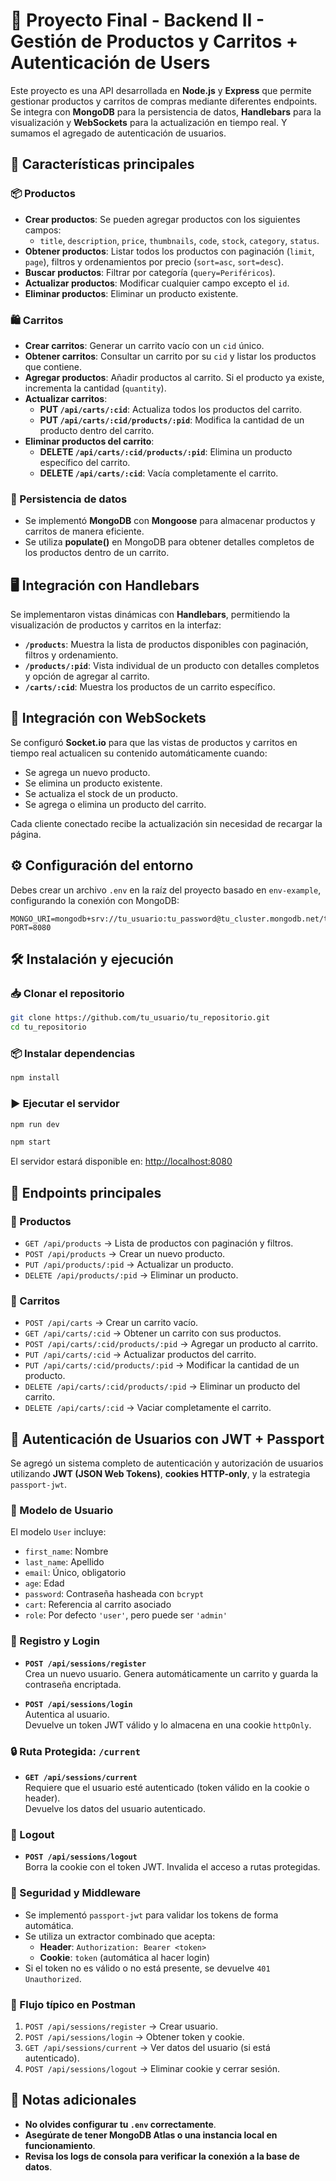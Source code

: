 # 🛒 Proyecto Final - Backend II - Gestión de Productos y Carritos + Autenticación de Users

Este proyecto es una API desarrollada en **Node.js** y **Express** que permite gestionar productos y carritos de compras mediante diferentes endpoints. Se integra con **MongoDB** para la persistencia de datos, **Handlebars** para la visualización y **WebSockets** para la actualización en tiempo real. Y sumamos el agregado de autenticación de usuarios.

## 🚀 Características principales

### 📦 Productos

- **Crear productos**: Se pueden agregar productos con los siguientes campos:
  - `title`, `description`, `price`, `thumbnails`, `code`, `stock`, `category`, `status`.
- **Obtener productos**: Listar todos los productos con paginación (`limit`, `page`), filtros y ordenamientos por precio (`sort=asc`, `sort=desc`).
- **Buscar productos**: Filtrar por categoría (`query=Periféricos`).
- **Actualizar productos**: Modificar cualquier campo excepto el `id`.
- **Eliminar productos**: Eliminar un producto existente.

### 🛍️ Carritos

- **Crear carritos**: Generar un carrito vacío con un `cid` único.
- **Obtener carritos**: Consultar un carrito por su `cid` y listar los productos que contiene.
- **Agregar productos**: Añadir productos al carrito. Si el producto ya existe, incrementa la cantidad (`quantity`).
- **Actualizar carritos**:
  - **PUT `/api/carts/:cid`**: Actualiza todos los productos del carrito.
  - **PUT `/api/carts/:cid/products/:pid`**: Modifica la cantidad de un producto dentro del carrito.
- **Eliminar productos del carrito**:
  - **DELETE `/api/carts/:cid/products/:pid`**: Elimina un producto específico del carrito.
  - **DELETE `/api/carts/:cid`**: Vacía completamente el carrito.

### 💾 Persistencia de datos

- Se implementó **MongoDB** con **Mongoose** para almacenar productos y carritos de manera eficiente.
- Se utiliza **populate()** en MongoDB para obtener detalles completos de los productos dentro de un carrito.

## 🖥️ Integración con Handlebars

Se implementaron vistas dinámicas con **Handlebars**, permitiendo la visualización de productos y carritos en la interfaz:

- **`/products`**: Muestra la lista de productos disponibles con paginación, filtros y ordenamiento.
- **`/products/:pid`**: Vista individual de un producto con detalles completos y opción de agregar al carrito.
- **`/carts/:cid`**: Muestra los productos de un carrito específico.

## 🔌 Integración con WebSockets

Se configuró **Socket.io** para que las vistas de productos y carritos en tiempo real actualicen su contenido automáticamente cuando:

- Se agrega un nuevo producto.
- Se elimina un producto existente.
- Se actualiza el stock de un producto.
- Se agrega o elimina un producto del carrito.

Cada cliente conectado recibe la actualización sin necesidad de recargar la página.

## ⚙️ Configuración del entorno

Debes crear un archivo `.env` en la raíz del proyecto basado en `env-example`, configurando la conexión con MongoDB:

```plaintext
MONGO_URI=mongodb+srv://tu_usuario:tu_password@tu_cluster.mongodb.net/tu_base_de_datos
PORT=8080
```

## 🛠️ Instalación y ejecución

### 📥 Clonar el repositorio

```bash
git clone https://github.com/tu_usuario/tu_repositorio.git
cd tu_repositorio
```

### 📦 Instalar dependencias

```bash
npm install
```

### ▶️ Ejecutar el servidor

```bash
npm run dev
```

```bash
npm start
```

El servidor estará disponible en: [http://localhost:8080](http://localhost:8080)

## 📡 Endpoints principales

### 📍 Productos

- `GET /api/products` → Lista de productos con paginación y filtros.
- `POST /api/products` → Crear un nuevo producto.
- `PUT /api/products/:pid` → Actualizar un producto.
- `DELETE /api/products/:pid` → Eliminar un producto.

### 📍 Carritos

- `POST /api/carts` → Crear un carrito vacío.
- `GET /api/carts/:cid` → Obtener un carrito con sus productos.
- `POST /api/carts/:cid/products/:pid` → Agregar un producto al carrito.
- `PUT /api/carts/:cid` → Actualizar productos del carrito.
- `PUT /api/carts/:cid/products/:pid` → Modificar la cantidad de un producto.
- `DELETE /api/carts/:cid/products/:pid` → Eliminar un producto del carrito.
- `DELETE /api/carts/:cid` → Vaciar completamente el carrito.

## 🔐 Autenticación de Usuarios con JWT + Passport

Se agregó un sistema completo de autenticación y autorización de usuarios utilizando **JWT (JSON Web Tokens)**, **cookies HTTP-only**, y la estrategia `passport-jwt`.

### 👤 Modelo de Usuario

El modelo `User` incluye:

- `first_name`: Nombre
- `last_name`: Apellido
- `email`: Único, obligatorio
- `age`: Edad
- `password`: Contraseña hasheada con `bcrypt`
- `cart`: Referencia al carrito asociado
- `role`: Por defecto `'user'`, pero puede ser `'admin'`

### 🔐 Registro y Login

- **`POST /api/sessions/register`**  
  Crea un nuevo usuario. Genera automáticamente un carrito y guarda la contraseña encriptada.

- **`POST /api/sessions/login`**  
  Autentica al usuario.  
  Devuelve un token JWT válido y lo almacena en una cookie `httpOnly`.

### 🔒 Ruta Protegida: `/current`

- **`GET /api/sessions/current`**  
  Requiere que el usuario esté autenticado (token válido en la cookie o header).  
  Devuelve los datos del usuario autenticado.

### 🚪 Logout

- **`POST /api/sessions/logout`**  
  Borra la cookie con el token JWT. Invalida el acceso a rutas protegidas.

### 🧠 Seguridad y Middleware

- Se implementó `passport-jwt` para validar los tokens de forma automática.
- Se utiliza un extractor combinado que acepta:
  - **Header**: `Authorization: Bearer <token>`
  - **Cookie**: `token` (automática al hacer login)
- Si el token no es válido o no está presente, se devuelve `401 Unauthorized`.

### 🧪 Flujo típico en Postman

1. `POST /api/sessions/register` → Crear usuario.
2. `POST /api/sessions/login` → Obtener token y cookie.
3. `GET /api/sessions/current` → Ver datos del usuario (si está autenticado).
4. `POST /api/sessions/logout` → Eliminar cookie y cerrar sesión.

## 📝 Notas adicionales

- **No olvides configurar tu `.env` correctamente**.
- **Asegúrate de tener MongoDB Atlas o una instancia local en funcionamiento**.
- **Revisa los logs de consola para verificar la conexión a la base de datos**.
